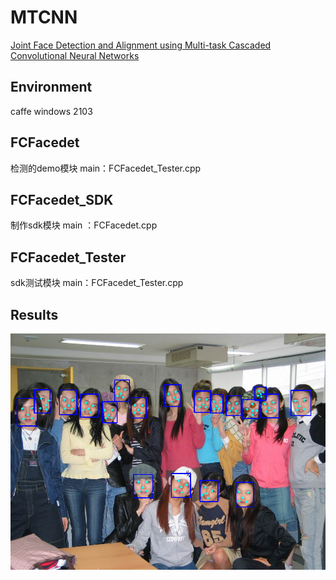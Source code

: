 # MTCNN
[Joint Face Detection and Alignment using Multi-task Cascaded Convolutional Neural Networks](https://arxiv.org/abs/1604.02878v1)

## Environment
caffe windows 2103

## FCFacedet
检测的demo模块
main：FCFacedet_Tester.cpp
## FCFacedet_SDK
制作sdk模块
main ：FCFacedet.cpp
## FCFacedet_Tester
sdk测试模块
main：FCFacedet_Tester.cpp

## Results

![image](FCFacedet/FCFacedet/result.png)

